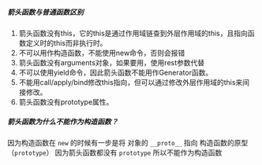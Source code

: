 ##### 箭头函数与普通函数区别

1. 箭头函数没有this，它的this是通过作用域链查到外层作用域的this，且指向函数定义时的this而非执行时。
2. 不可以用作构造函数，不能使用new命令，否则会报错
3. 箭头函数没有arguments对象，如果要用，使用rest参数代替
4. 不可以使用yield命令，因此箭头函数不能用作Generator函数。
5. 不能用call/apply/bind修改this指向，但可以通过修改外层作用域的this来间接修改。
6. 箭头函数没有prototype属性。


##### 箭头函数为什么不能作为构造函数？
因为构造函数在 `new` 的时候有一步是将 对象的 `__proto__` 指向 构造函数的原型（`prototype`） 因为箭头函数都没有 `prototype` 所以不能作为构造函数